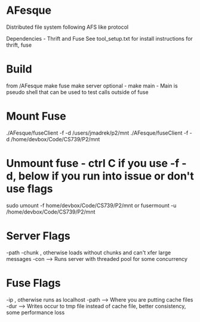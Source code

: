 # AFesque
Distributed file system following AFS like protocol

Dependencies - Thrift and Fuse
See tool_setup.txt for install instructions for thrift, fuse

# Build
from /AFesque
make fuse
make server
optional - make main -  Main is pseudo shell that can be used to test calls outside of fuse


# Mount Fuse
./AFesque/fuseClient -f -d /users/jmadrek/p2/mnt
./AFesque/fuseClient -f -d /home/devbox/Code/CS739/P2/mnt

# Unmount fuse - ctrl C if you use -f -d, below if you run into issue or don't use flags
sudo umount -f home/devbox/Code/CS739/P2/mnt
or
fusermount -u /home/devbox/Code/CS739/P2/mnt

# Server Flags
-path <file you want to server from>
-chunk <chunk size>, otherwise loads without chunks and can't xfer large messages
-con --> Runs server with threaded pool for some concurrency

# Fuse Flags
-ip <server IP>, otherwise runs as localhost
-path <cache path> --> Where you are putting cache files
-dur --> Writes occur to tmp file instead of cache file, better consistency, some performance loss
